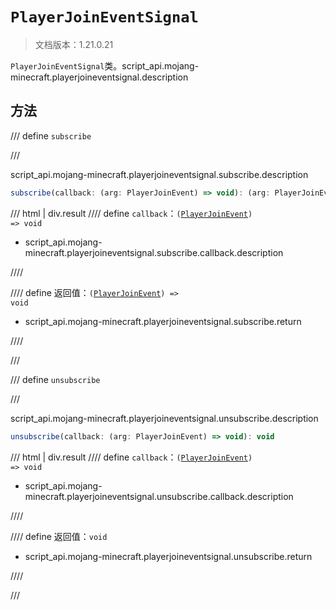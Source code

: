 # `PlayerJoinEventSignal`

> 文档版本：1.21.0.21

`PlayerJoinEventSignal`类。script_api.mojang-minecraft.playerjoineventsignal.description

## 方法

/// define
`subscribe`


///

script_api.mojang-minecraft.playerjoineventsignal.subscribe.description

```js
subscribe(callback: (arg: PlayerJoinEvent) => void): (arg: PlayerJoinEvent) => void
```

/// html | div.result
//// define
`callback`：<code>(<a href="../playerjoinevent/">PlayerJoinEvent</a>) =&gt; void</code>

- script_api.mojang-minecraft.playerjoineventsignal.subscribe.callback.description


////

//// define
返回值：<code>(<a href="../playerjoinevent/">PlayerJoinEvent</a>) =&gt; void</code>

- script_api.mojang-minecraft.playerjoineventsignal.subscribe.return


////

///


/// define
`unsubscribe`


///

script_api.mojang-minecraft.playerjoineventsignal.unsubscribe.description

```js
unsubscribe(callback: (arg: PlayerJoinEvent) => void): void
```

/// html | div.result
//// define
`callback`：<code>(<a href="../playerjoinevent/">PlayerJoinEvent</a>) =&gt; void</code>

- script_api.mojang-minecraft.playerjoineventsignal.unsubscribe.callback.description


////

//// define
返回值：`void`

- script_api.mojang-minecraft.playerjoineventsignal.unsubscribe.return


////

///

